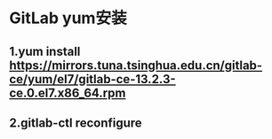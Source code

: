 # GitLab yum安装

## 1.yum install https://mirrors.tuna.tsinghua.edu.cn/gitlab-ce/yum/el7/gitlab-ce-13.2.3-ce.0.el7.x86_64.rpm 
## 2.gitlab-ctl reconfigure
